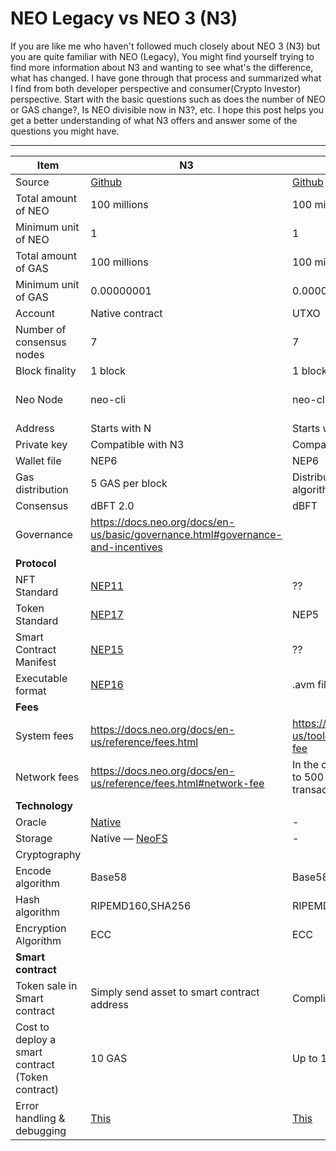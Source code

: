 # NEO Legacy vs NEO 3 (N3)

If you are like me who haven't followed much closely about NEO 3 (N3) but you are quite familiar with NEO (Legacy), You might find yourself trying to find more information about N3 and wanting to see what's the difference, what has changed. I have gone through that process and summarized what I find from both developer perspective and consumer(Crypto Investor) perspective. Start with the basic questions such as does the number of NEO or GAS change?, Is NEO divisible now in N3?, etc. I hope this post helps you get a better understanding of what N3 offers and answer some of the questions you might have.



---


| Item                                             | N3                                                                              | Neo legacy                                                                                                  | Note                                                                         |
|--------------------------------------------------|---------------------------------------------------------------------------------|-------------------------------------------------------------------------------------------------------------|------------------------------------------------------------------------------|
| Source                                           | [Github](https://github.com/neo-project/neo)                                                                          | [Github](https://github.com/neo-project/neo/tree/2.13.0)                                                                                                      |                                                                              |
| Total amount of NEO                              | 100 millions                                                                    | 100 millions                                                                                                | unchange                                                                     |
| Minimum unit of NEO                              | 1                                                                               | 1                                                                                                           | unchange                                                                     |
| Total amount of GAS                              | 100 millions                                                                    | 100 millions                                                                                                | unchange                                                                     |
| Minimum unit of GAS                              | 0.00000001                                                                      | 0.00000001                                                                                                  | unchange                                                                     |
| Account                                          | Native contract                                                                 | UTXO                                                                                                        |                                                                              |
| Number of consensus nodes                        | 7                                                                               | 7                                                                                                           |                                                                              |
| Block finality                                   | 1 block                                                                         | 1 block                                                                                                     | unchange                                                                     |
| Neo Node                                         | neo-cli                                                                         | neo-cli                                                                                                     | https://docs.neo.org/docs/en-us/node/introduction.html#neo-node-introduction |
| Address                                          | Starts with N                                                                   | Starts with A                                                                                               |                                                                              |
| Private key                                      | Compatible with N3                                                              | Compatible with N3                                                                                          |                                                                              |
| Wallet file                                      | NEP6                                                                            | NEP6                                                                                                        | unchange                                                                     |
| Gas distribution                                 | 5 GAS per block                                                                 | Distributed over 22 years through a decaying-rate algorithm.                                                | https://neo.org/neogas#tokens                                                |
| Consensus                                        | dBFT 2.0                                                                        | dBFT                                                                                                        |                                                                              |
| Governance                                       | https://docs.neo.org/docs/en-us/basic/governance.html#governance-and-incentives |                                                                                                             |                                                                              |
| **Protocol**                                         |                                                                                 |                                                                                                             |                                                                              |
| NFT Standard                                     | [NEP11](https://github.com/neo-project/proposals/blob/master/nep-11.mediawiki)                                                                           | ??                                                                                                          |                                                                              |
| Token Standard                                   | [NEP17](https://github.com/neo-project/proposals/blob/master/nep-17.mediawiki)                                                                           | NEP5                                                                                                        |                                                                              |
| Smart Contract Manifest                          | [NEP15](https://github.com/neo-project/proposals/blob/master/nep-15.mediawiki)                                                                           | ??                                                                                                          |                                                                              |
| Executable format                                | [NEP16](https://github.com/neo-project/proposals/blob/master/nep-16.mediawiki)                                                                           | .avm file                                                                                                   |                                                                              |
| **Fees**                                             |                                                                                 |                                                                                                             |                                                                              |
| System fees                                      | https://docs.neo.org/docs/en-us/reference/fees.html                             | https://docs.neo.org/v2/docs/en-us/tooldev/concept/charging_model.html#system-fee                           |                                                                              |
| Network fees                                     | https://docs.neo.org/docs/en-us/reference/fees.html#network-fee                 | In the current main network, a block supports up to 500 transactions, including up to 20 free transactions. |                                                                              |
| **Technology**                                       |                                                                                 |                                                                                                             |                                                                              |
| Oracle                                           | [Native](https://docs.neo.org/docs/en-us/advanced/oracle.html)                                                                          | -                                                                                                           |                                                                              |
| Storage                                          | Native — [NeoFS](https://fs.neo.org/network)                                                                  | -                                                                                                           |                                                                              |
| Cryptography                                     |                                                                                 |                                                                                                             |                                                                              |
| Encode algorithm                                 | Base58                                                                          | Base58                                                                                                      | unchange                                                                     |
| Hash algorithm                                   | RIPEMD160,SHA256                                                                | RIPEMD160,SHA256                                                                                            | unchange                                                                     |
| Encryption Algorithm                             | ECC                                                                             | ECC                                                                                                         | unchange                                                                     |
| **Smart contract**                                   |                                                                                 |                                                                                                             |                                                                              |
| Token sale in Smart contract                     | Simply send asset to smart contract address                                     | Complicate because of UTXO                                                                                  |                                                                              |
| Cost to deploy a smart contract (Token contract) | 10 GAS                                                                          | Up to 1,000 GAS                                                                                             |                                                                              |
| Error handling & debugging                                   | [This](https://c.tenor.com/50hyInZwYp4AAAAC/breeze-nicolas-cage.gif)                                                                           | [This](https://c.tenor.com/L66gfL1eMUsAAAAC/computer-throw.gif)                                                                                                   |                                                                              |
